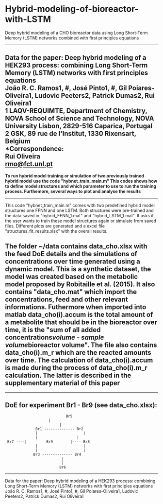# Hybrid-modeling-of-bioreactor-with-LSTM
Deep hybrid modeling of a CHO bioreactor data using Long Short-Term Memory (LSTM) networks combined with first principles equations

------------------------------------------------------------------------------------------------------------------------------------------------------
 Data for the paper: Deep hybrid modeling of a HEK293 process: combining Long Short-Term Memory (LSTM) networks with first principles equations												
 João R. C. Ramos1, #, José Pinto1, #, Gil Poiares-Oliveira1, Ludovic Peeters2, Patrick Dumas2, Rui Oliveira1																							
 1 LAQV-REQUIMTE, Department of Chemistry, NOVA School of Science and Technology, NOVA University Lisbon, 2829-516 Caparica, Portugal 												
 2 GSK, 89 rue de l'Institut, 1330 Rixensart, Belgium																							
 *Correspondence:												
 Rui Oliveira												
 rmo@fct.unl.pt
------------------------------------------------------------------------------------------------------------------------------------------------------

**To run hybrid model training or simulation of two previously trained hybrid model
use the code "hybnet_train_main.m"
This codes shows how to define model structures and which parameter to use to run the
training process. Furthemore, several ways to plot and analyse the results**

------------------------------------------------------------------------------------------------------------------------------------------------------
 This code "hybnet_train_main.m" comes with two predefined hybrid model structures one FFNN and
 one LSTM. Both structures were pre-trained and the data saved in  "hybrid_FFNN_1.mat"
 and "hybrid_LSTM_1.mat". It asks if the user wants to train these model structures again
 or simulate from saved files. Different plots are generated and a excel file
 "structures_fit_results.xlsx" with the overall results.

 The folder ~/data contains data_cho.xlsx with the feed DoE details and the
 simulations of concentrations over time generated using a dynamic model. 
 This is a synthetic dataset, the model was created based on the metabolic model 
 proposed by Robitaille et al. (2015). It also contains "data_cho.mat"
 which import the concentrations, feed and other relevant informations.
 Futhermore when imported into matlab data_cho(i).accum is the total
 amount of a metabolite that should be in the bioreactor over time, it is
 the "sum of all added concentrations*volume - sample volume*bioreactor volume". The
 file also contains data_cho(i).m_r which are the reacted amounts over
 time. The calculation of data_cho(i).accum is made during the process of
 data_cho(i).m_r calculation. The latter is described in the supplementary
 material of this paper
------------------------------------------------------------------------------------------------------------------------------------------------------

------------------------------------------------------------------------------------------------------------------------------------------------------
 DoE for experiment Br1 - Br9 (see data_cho.xlsx):
------------------------------------------------------------------------------------------------------------------------------------------------------

 			                    Br5		
                        |
 		                     |
 		          Br1 -------------- Br2		
 		          |		                |
 		          |                  |
     Br7 ----|	       Br9	      |---- Br8
 		          |		                |
 		          |		                |
 		         Br3 -------------- Br4		
 			                  |			
 			                  |			
 			                 Br6					


------------------------------------------------------------------------------------------------------------------------------------------------------


Data for the paper: Deep hybrid modeling of a HEK293 process: combining Long Short-Term Memory (LSTM) networks with first principles equations												
 João R. C. Ramos1, #, José Pinto1, #, Gil Poiares-Oliveira1, Ludovic Peeters2, Patrick Dumas2, Rui Oliveira1																							
 
